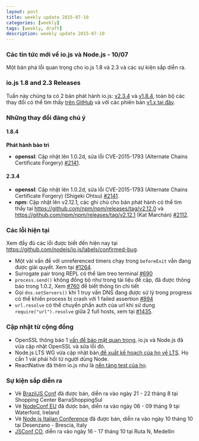 ```yaml
---
layout: post
title: weekly update 2015-07-10
categories: [weekly]
tags: [weekly, draft]
description: weekly update 2015-07-10
---
```


### Các tin tức mới về io.js và Node.js - 10/07

Một bản phá lỗi quan trọng cho io.js 1.8 và 2.3 và các sự kiện sắp diễn ra.

### io.js 1.8 and 2.3 Releases

Tuần này chúng ta có 2 bản phát hành io.js: [v2.3.4](https://iojs.org/dist/v2.3.4/) và [v1.8.4](https://iojs.org/dist/v1.8.4/), toàn bộ các thay đổi có thể tìm thấy [trên GitHub](https://github.com/nodejs/io.js/blob/master/CHANGELOG.md) và với các phiên bản [v1.x  tại đây](https://github.com/nodejs/io.js/blob/v1.x/CHANGELOG.md).

### Những thay đổi đáng chú ý

#### 1.8.4

**Phát hành bảo trì**

* **openssl**: Cập nhật lên 1.0.2d, sửa lỗi CVE-2015-1793 (Alternate Chains Certificate Forgery) [#2141](https://github.com/nodejs/io.js/pull/2141).

#### 2.3.4

* **openssl**: Cập nhật lên 1.0.2d, sửa lỗi CVE-2015-1793 (Alternate Chains Certificate Forgery) (Shigeki Ohtsu) [#2141](https://github.com/nodejs/io.js/pull/2141).
* **npm**: Cập nhật lên v2.12.1, các ghi chú cho bản phát hành có thể tìm thấy tại  <https://github.com/npm/npm/releases/tag/v2.12.0> và <https://github.com/npm/npm/releases/tag/v2.12.1> (Kat Marchán) [#2112](https://github.com/nodejs/io.js/pull/2112).

### Các lỗi hiện tại

Xem đầy đủ các lỗi được biết đến hiện nay tại
https://github.com/nodejs/io.js/labels/confirmed-bug.

* Một vài vấn đề với unreferenced timers chạy trong `beforeExit` vẫn đang được giải quyết. Xem tại [#1264](https://github.com/nodejs/io.js/issues/1264).
* Surrogate pair trong REPL có thể làm treo terminal [#690](https://github.com/iojs/io.js/issues/690)
* `process.send()` không đồng bộ như trong tài liệu đề cập, đã được thông báo trong 1.0.2, Xem [#760](https://github.com/iojs/io.js/issues/760) để biết thông tin chi tiết
* Gọi `dns.setServers()`  khi 1 truy vấn DNS đang được sử lý trong progress có thể khiến process bị crash với 1 failed assertion [#894](https://github.com/iojs/io.js/issues/894)
* `url.resolve` có thể chuyển phần auth của url khi sử dụng `require("url").resolve` giữa 2 full hosts, xem tại [#1435](https://github.com/iojs/io.js/issues/1435).

### Cập nhật từ cộng đồng

* OpenSSL thông báo 1 [vấn đề bảo mật quan trọng](https://mta.openssl.org/pipermail/openssl-announce/2015-July/000037.html), io.js và Node.js đã vừa cập nhật OpenSSL và sửa lỗi đó.
* Node.js LTS WG vừa cập nhật bản[ đề xuất kế hoạch của họ về LTS](https://github.com/nodejs/LTS/blob/master/README.md#example). Họ cần 1 vài phải hồi từ người dùng Node.
* ReactNative đã thêm io.js như là [nền tảng test của họ](https://github.com/facebook/react-native/blob/master/.travis.yml#L24).

### Sự kiện sắp diễn ra

* Vé [BrazilJS Conf](http://braziljs.com.br/) đã được bán, diễn ra vào ngày 21 - 22 tháng 8 tại Shopping Center BarraShoppingSul
* Vé [NodeConf EU](http://nodeconf.eu/) đã được bán, diễn ra vào ngày 06 - 09 tháng 9 tại Waterford, Ireland
* Vé [Node.js Italian Conference](http://nodejsconf.it/) đã được bán, diễn ra vào ngày 10 tháng 10 tại Desenzano - Brescia, Italy
* [JSConf CO](http://www.jsconf.co/), diễn ra vào ngày 16 - 17 tháng 10 tại Ruta N, Medellin
